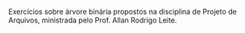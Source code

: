 Exercícios sobre árvore binária propostos na disciplina de Projeto de Arquivos, ministrada pelo Prof. Allan Rodrigo Leite.